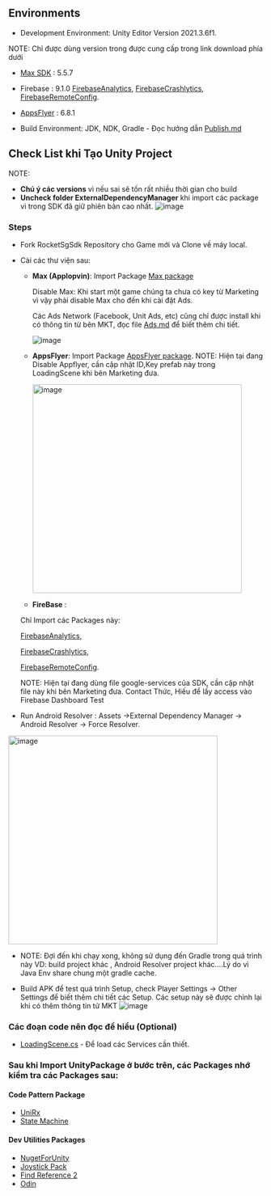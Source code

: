 ## Environments
- Development Environment: Unity Editor Version 2021.3.6f1.

NOTE: Chỉ được dùng version trong được cung cấp trong link download phía dưới
- [Max SDK](https://nextcloud.rocketstudio.com.vn/s/mWtGftaDDBKgxXC) : 5.5.7
- Firebase : 9.1.0
    [FirebaseAnalytics](https://nextcloud.rocketstudio.com.vn/s/APsdCLd5ZWtNMTQ),
    [FirebaseCrashlytics](https://nextcloud.rocketstudio.com.vn/s/Dff8pCfKrRRzagz),
    [FirebaseRemoteConfig](https://nextcloud.rocketstudio.com.vn/s/EFpZRzyLXs462pX).
- [AppsFlyer](https://nextcloud.rocketstudio.com.vn/s/QTA9PdDoNCWczpC) : 6.8.1

- Build Environment: JDK, NDK, Gradle - Đọc hướng dẫn [Publish.md](https://github.com/rocketsaigon/RocketSgSdk/blob/master/Assets/_SDK/Docs/Publish.md)

## Check List khi Tạo Unity Project
NOTE: 
- **Chú ý các versions** vì nếu sai sẽ tốn rất nhiều thời gian cho build
- **Uncheck folder ExternalDependencyManager** khi import các package vì trong SDK đã giữ phiên bản cao nhất.
![image](https://user-images.githubusercontent.com/117144985/200244712-02ccf339-8c06-4d2e-87ff-8cac30b771ae.png)

### Steps
- Fork RocketSgSdk Repository cho Game mới và Clone về máy local.
- Cài các thư viện sau:
  + **Max (Applopvin)**:
    Import Package [Max package](https://nextcloud.rocketstudio.com.vn/s/mWtGftaDDBKgxXC) 
    
    Disable Max: Khi start một game chúng ta chưa có key từ Marketing vì vậy phải disable Max cho đến khi cài đặt Ads.
    
    Các Ads Network (Facebook, Unit Ads, etc) cũng chỉ được install khi có thông tin từ bên MKT, đọc file [Ads.md](https://github.com/rocketsaigon/RocketSgSdk/blob/master/Assets/_SDK/Docs/Ads.md) để biết thêm chi tiết. 
    
    ![image](https://user-images.githubusercontent.com/117144985/200223627-a2c3b63b-d12e-4a7a-ac11-16b72bbede9f.png)
    
  + **AppsFlyer**:
    Import Package [AppsFlyer package](https://nextcloud.rocketstudio.com.vn/s/QTA9PdDoNCWczpC).
    NOTE: Hiện tại đang Disable Appflyer, cần cập nhật ID,Key prefab này trong LoadingScene khi bên Marketing đưa.
    
    <img width="413" alt="image" src="https://user-images.githubusercontent.com/117144985/200230500-864dbcf9-18aa-493d-88d0-517ff0e58f4c.png">

   + **FireBase** :
    
    Chỉ Import các Packages này:
     
     [FirebaseAnalytics](https://nextcloud.rocketstudio.com.vn/s/APsdCLd5ZWtNMTQ),
     
     [FirebaseCrashlytics](https://nextcloud.rocketstudio.com.vn/s/Dff8pCfKrRRzagz),
     
     [FirebaseRemoteConfig](https://nextcloud.rocketstudio.com.vn/s/EFpZRzyLXs462pX). 
    
    NOTE: Hiện tại đang dùng file google-services của SDK, cần cập nhật file này khi bên Marketing đưa. Contact Thức, Hiếu để lấy access vào Firebase Dashboard Test

- Run Android Resolver : Assets ->External Dependency Manager -> Android Resolver -> Force Resolver. 
<img width="413" alt="image" src="https://user-images.githubusercontent.com/117144985/200237572-22b2c62c-b1c2-4fb1-ac59-82267a045c83.png">

  + NOTE: Đợi đến khi chạy xong, không sử dụng đến Gradle trong quá trình này VD: build project khác , Android Resolver project khác....Lý do vì Java Env share chung một gradle cache.

- Build APK để test quá trình Setup, check Player Settings -> Other Settings để biết thêm chi tiết các Setup. Các setup này sẽ được chỉnh lại khi có thêm thông tin tử MKT
  ![image](https://user-images.githubusercontent.com/117144985/200224887-e0da9681-647f-4705-85f6-e00938322ed9.png)

### Các đoạn code nên đọc để hiểu (Optional)
- [LoadingScene.cs](https://github.com/rocketsaigon/RocketSgSdk/blob/master/Assets/_SDK/SplashScreen/LoadingScene.cs) - Để load các Services cần thiết.

### Sau khi Import UnityPackage ở bước trên, các Packages nhớ kiểm tra các Packages sau:

#### Code Pattern Package
- [UniRx](https://assetstore.unity.com/packages/tools/integration/unirx-reactive-extensions-for-unity-17276#description)
- [State Machine](https://github.com/dotnet-state-machine/stateless)


#### Dev Utilities Packages
- [NugetForUnity](https://github.com/GlitchEnzo/NuGetForUnity/releases)
- [Joystick Pack](https://assetstore.unity.com/packages/tools/input-management/joystick-pack-107631/reviews)
- [Find Reference 2](https://nextcloud.rocketstudio.com.vn/s/sAk6XP38CZzPAf7?path=%2FVietlabs%2FEditor%20ExtensionsUtilities)
- [Odin](https://nextcloud.rocketstudio.com.vn/s/sAk6XP38CZzPAf7?path=%2FSirenix%2FEditor%20ExtensionsSystem)
